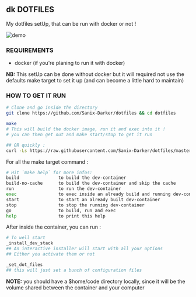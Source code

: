 ## dk DOTFILES

My dotfiles setUp, that can be run with docker or not !

<img src="https://i.ibb.co/6wJMd2s/stack2.gif" alt="demo" border="0" />

### REQUIREMENTS

- docker (if you're planing to run it with docker)

**NB:** This setUp can be done without docker but it will required not use the defaults make target to set it up (and can become a little hard to maintain)

### HOW TO GET IT RUN

```bash
# Clone and go inside the directory 
git clone https://github.com/Sanix-Darker/dotfiles && cd dotfiles

make
# This will build the docker image, run it and exec into it !
# you can then get out and make start/stop to get it run

## OR quickly :
curl -Ls https://raw.githubusercontent.com/Sanix-Darker/dotfiles/master/quick.sh | bash
```

For all the make target command :

```bash
# Hit `make help` for more infos:
build               to build the dev-container
build-no-cache      to build the dev-container and skip the cache
run                 to run the dev-container
exec                to exec inside an already build and running dev-container
start               to start an already built dev-container
stop                to stop the running dev-container
go                  to build, run and exec
help                to print this help
```

After inside the container, you can run : 

```bash
# To well start
_install_dev_stack
## An interactive installer will start with all your options
## Either you activate them or not

_set_dot_files
## this will just set a bunch of configuration files
```

**NOTE:** you should have a $home/code directory locally, since it will be the volume shared between the container and your computer
